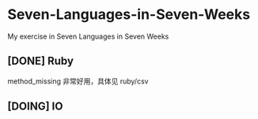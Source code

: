 # Seven-Languages-in-Seven-Weeks

My exercise in Seven Languages in Seven Weeks

## [DONE] Ruby

method_missing 非常好用，具体见 ruby/csv

## [DOING] IO

